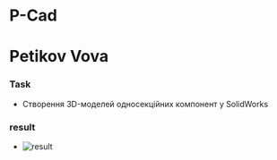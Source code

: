 # P-Cad
# Petikov Vova

### Task

* Створення 3D-моделей односекційних компонент у SolidWorks

### result

* ![result](Resistor.png)
